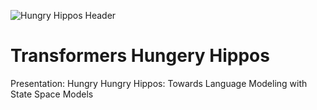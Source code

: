 
![Hungry Hippos Header](./path/to/your/image/folder/Hungry_Hippos_Readme_Header.png)


# Transformers Hungery Hippos
Presentation: Hungry Hungry Hippos: Towards Language Modeling with State Space Models
